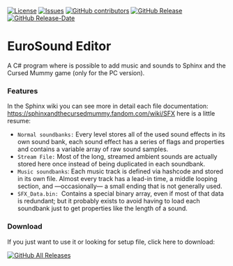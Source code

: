 [![License](https://img.shields.io/github/license/jmarti856/eurosound.svg)](https://www.gnu.org/licenses/gpl-3.0.html)
[![Issues](https://img.shields.io/github/issues/jmarti856/eurosound.svg)](https://github.com/jmarti856/eurosound/issues)
[![GitHub contributors](https://img.shields.io/github/contributors/jmarti856/eurosound.svg)](https://github.com/jmarti856/eurosound/contributors)
[![GitHub Release](https://img.shields.io/github/v/release/jmarti856/eurosound.svg)](https://github.com/jmarti856/eurosound/releases/latest)
[![GitHub Release-Date](https://img.shields.io/github/release-date/jmarti856/eurosound.svg)]()

# EuroSound Editor
A C# program where is possible to add music and sounds to Sphinx and the Cursed Mummy game (only for the PC version).

### Features
In the Sphinx wiki you can see more in detail each file documentation: https://sphinxandthecursedmummy.fandom.com/wiki/SFX here is a little resume:
- `Normal soundbanks:` Every level stores all of the used sound effects in its own sound bank, each sound effect has a series of flags and properties and contains a variable array of raw sound samples.
- `Stream File:` Most of the long, streamed ambient sounds are actually stored here once instead of being duplicated in each soundbank.
- `Music soundbanks`: Each music track is defined via hashcode and stored in its own file. Almost every track has a lead-in time, a middle looping section, and —occasionally— a small ending that is not generally used.
- `SFX_Data.bin: `Contains a special binary array, even if most of that data is redundant; but it probably exists to avoid having to load each soundbank just to get properties like the length of a sound.


### Download
If you just want to use it or looking for setup file, click here to download:

[![GitHub All Releases](https://img.shields.io/github/v/release/jmarti856/eurosound.svg?style=for-the-badge)](https://github.com/jmarti856/eurosound/releases/latest)
